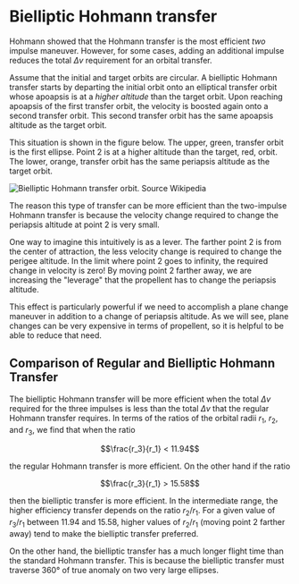 # Bielliptic Hohmann transfer

Hohmann showed that the Hohmann transfer is the most efficient _two_ impulse maneuver. However, for some cases, adding an additional impulse reduces the total $\Delta v$ requirement for an orbital transfer.

Assume that the initial and target orbits are circular. A bielliptic Hohmann transfer starts by departing the initial orbit onto an elliptical transfer orbit whose apoapsis is at a _higher altitude_ than the target orbit. Upon reaching apoapsis of the first transfer orbit, the velocity is boosted again onto a second transfer orbit. This second transfer orbit has the same apoapsis altitude as the target orbit.

This situation is shown in the figure below. The upper, green, transfer orbit is the first ellipse. Point 2 is at a higher altitude than the target, red, orbit. The lower, orange, transfer orbit has the same periapsis altitude as the target orbit.

![Bielliptic Hohmann transfer orbit. Source [Wikipedia](https://en.wikipedia.org/wiki/File:Bi-elliptic_transfer.svg)](../images/Bi-elliptic_transfer.svg)

The reason this type of transfer can be more efficient than the two-impulse Hohmann transfer is because the velocity change required to change the periapsis altitude at point 2 is very small.

One way to imagine this intuitively is as a lever. The farther point 2 is from the center of attraction, the less velocity change is required to change the perigee altitude. In the limit where point 2 goes to infinity, the required change in velocity is zero! By moving point 2 farther away, we are increasing the "leverage" that the propellent has to change the periapsis altitude.

This effect is particularly powerful if we need to accomplish a plane change maneuver in addition to a change of periapsis altitude. As we will see, plane changes can be very expensive in terms of propellent, so it is helpful to be able to reduce that need.

## Comparison of Regular and Bielliptic Hohmann Transfer

The bielliptic Hohmann transfer will be more efficient when the total $\Delta v$ required for the three impulses is less than the total $\Delta v$ that the regular Hohmann transfer requires. In terms of the ratios of the orbital radii $r_1$, $r_2$, and $r_3$, we find that when the ratio

$$\frac{r_3}{r_1} < 11.94$$

the regular Hohmann transfer is more efficient. On the other hand if the ratio

$$\frac{r_3}{r_1} > 15.58$$

then the bielliptic transfer is more efficient. In the intermediate range, the higher efficiency transfer depends on the ratio $r_2/r_1$. For a given value of $r_3/r_1$ between 11.94 and 15.58, higher values of $r_2/r_1$ (moving point 2 farther away) tend to make the bielliptic transfer preferred.

On the other hand, the bielliptic transfer has a much longer flight time than the standard Hohmann transfer. This is because the bielliptic transfer must traverse 360° of true anomaly on two very large ellipses.
